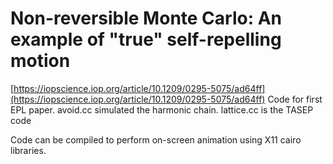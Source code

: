# Non-reversible Monte Carlo: An example of "true" self-repelling motion
[https://iopscience.iop.org/article/10.1209/0295-5075/ad64ff](https://iopscience.iop.org/article/10.1209/0295-5075/ad64ff)
Code for first EPL paper. avoid.cc simulated the harmonic chain. lattice.cc is the TASEP code

Code can be compiled to perform on-screen animation using X11 cairo libraries.
